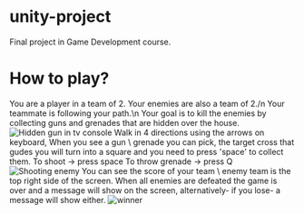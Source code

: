 # unity-project
Final project in Game Development course.

# How to play?
You are a player in a team of 2. Your enemies are also a team of 2./n
Your teammate is following your path.\n
Your goal is to kill the enemies by collecting guns and grenades that are hidden over the house.
![Hidden gun in tv console](/../../../../katiaStepovoy/portfolio/blob/main/client/src/pages/images/game4.png)
Walk in 4 directions using the arrows on keyboard,
When you see a gun \ grenade you can pick, the target cross that gudes you will turn into a square and you need to press 'space' to collect them.
To shoot -> press space
To throw grenade -> press Q
![Shooting enemy](/../../../../katiaStepovoy/portfolio/blob/main/client/src/pages/images/game8.png)
You can see the score of your team \ enemy team is the top right side of the screen.
When all enemies are defeated the game is over and a message will show on the screen, alternatively- if you lose- a message will show either.
![winner](/../../../../katiaStepovoy/portfolio/blob/main/client/src/pages/images/game9.png)
